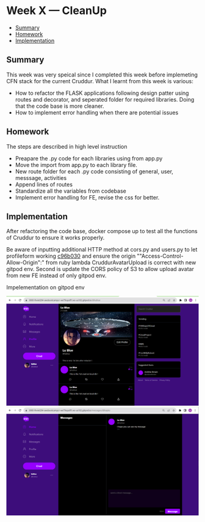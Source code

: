 # Week X — CleanUp

- [Summary](#summary)
- [Homework](#homework)
- [Implementation](#implementation)

## Summary
This week was very speical since I completed this week before implemeting CFN stack for the current Cruddur. What I learnt from this week is various:
- How to refactor the FLASK applications following design patter using routes and decorator, and seperated folder for required libraries. Doing that the code base is more cleaner.
- How to implement error handling when there are potential issues

## Homework

The steps are described in high level instruction
- Preapare the .py code for each libraries using from app.py
- Move the import from app.py to each library file.
- New route folder for each .py code consisting of general, user, messsage, activities
- Append lines of routes
- Standardize all the variables from codebase
- Implement error handling for FE, revise the css for better.

## Implementation
After refactoring the code base, docker compose up to test all the functions of Cruddur to ensure it works properly.

Be aware of inputting additional HTTP method at cors.py and users.py to let profileform working [c96b030](https://github.com/lhviet204/aws-bootcamp-cruddur-2023/commit/c96b030beea455686d770367b5b661c4df648a3c) and ensure the origin ""Access-Control-Allow-Origin":" from ruby lambda CruddurAvatarUpload is correct with new gitpod env. Second is update the CORS policy of S3 to allow upload avatar from new FE instead of only gitpod env.

Impelementation on gitpod env

![](./assets/weekx/weekx-refactor-profile-gitpod-env.png)
![](./assets/weekx/weekx-refactor-post-message-gitpod-env.png)
